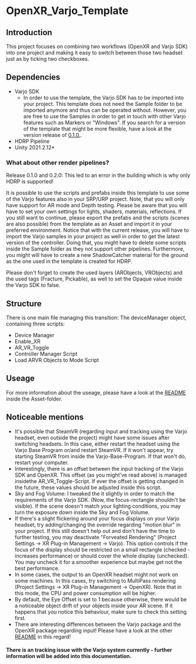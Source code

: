 # OpenXR_Varjo_Template

## Introduction
This project focuses on combining two workflows (OpenXR and Varjo SDK) into one project and making it easy to switch between those two headset just as by ticking two checkboxes.


## Dependencies
- Varjo SDK
    - In order to use the template, the Varjo SDK has to be imported into your project. This template does not need the Sample folder to be imported anymore and thus can be operated without. However, you are free to use the Samples in order to get in touch with other Varjo features such as Markers or "Windows". If you search for a version of the template that might be more flexible, have a look at the version release of [0.1.0.](https://github.com/HIVE-ResearchGroup/OpenXR_Varjo_Template/releases/tag/v0.2.0).
- HDRP Pipeline
- Unity 2021.2.12*

### What about other render pipelines?
<bold>Release 0.1.0 and 0.2.0: This led to an error in the building which is why only HDRP is supported!</bold>

It is possible to use the scripts and prefabs inside this template to use some of the Varjo features also in your SRP/URP project. Note, that you will only have support for AR mode and Depth testing. Please be aware that you will have to set your own settings for lights, shaders, materials, reflections. If you still want to continue, please export the prefabs and the scripts (scenes are also possible) from the template as an Asset and import it in your preferred environment. Notice that with the current release, you will have to import the Varjo samples in your project as well in order to get the latest version of the controller. Doing that, you might have to delete some scripts inside the Sample folder as they not support other pipelines. Furthermore, you might will have to create a new ShadowCatcher material for the ground as the one used in the template is created for HDRP.

Please don't forget to create the used layers (ARObjects, VRObjects) and the used tags (Fracture, Pickable), as well to set the Opaque value inside the Varjo SDK to false.

## Structure
There is one main file managing this transition: The deviceManager object, containing three scripts:
- Device Manager
- Enable_XR
- AR_VR_Toggle
- Controller Manager Script
- Load ARVR Objects to Mode Script


## Useage
For more information about the useage, please have a look at the [README](./Assets/README.md) inside the Asset-folder.


## Noticeable mentions

- It's possible that SteamVR (regarding input and tracking using the Varjo headset, even outside the project) might have some issues after switching headsets. In this case, either restart the headset using the Varjo Base Program or/and restart SteamVR. If it won't appear, try starting SteamVR from inside the Varjo-Base-Program. If that won't do, restart your computer.
- Interestingly, there is an offset between the input tracking of the Varjo SDK and OpenXR. This offset (as you might've read above) is managed insidethe AR_VR_Toggle-Script. If ever the offset is getting changed in the future, these values should be adjusted inside this script.
- Sky and Fog Volume: I tweaked the it slightly in order to match the requirements of the Varjo SDK. (Now, the focus-rectangle shouldn't be visible). If the scene doesn't match your lighting conditions, you may turn the exposure down inside the Sky and Fog Volume.
- If there's a slight flickering around your focus displays on your Varjo headset, try adding/changing the override regarding "motion blur" in your project. If this still doesn't help out and don't have the time to further testing, you may deactivate "Forveated Rendering" (Project Settings -> XR Plug-in Management -> Varjo). This option controls if the focus of the display should be restricted on a small rectangle (checked - increases performance) or should cover the whole display (unchecked). You may uncheck it for a smoother experience but maybe get not the best performance.
- In some cases, the output to an OpenXR headset might not work on some machines. In this cases, try switching to MultiPass rendering (Project Settings -> XR Plug-in Management -> OpenXR). Note that in this mode, the CPU and power consumption will be higher.
- By default, the Eye Offset is set to 1 because otherwise, there would be a noticeable object drift of your objects inside your AR scene. If it happens that you notice this behaviour, make sure to check this setting first.
- <bold>There are interesting differences between the Varjo package and the OpenXR package regarding input! Please have a look at the other [README](./Assets/README.md#differences-between-varjo-and-openxr-package) in this regard!</bold>
#### There is an tracking issue with the Varjo system currently - further information will be added into this documentation.
